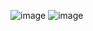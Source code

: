 ![image](https://github.com/user-attachments/assets/9f7492b6-cce0-450f-a160-e7a8bbd0b773)
![image](https://github.com/user-attachments/assets/129d6f2f-5359-40e6-96f7-2db5cfbee63e)

